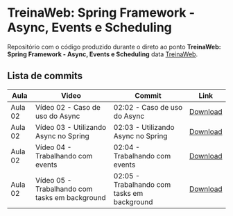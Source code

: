 # TreinaWeb: Spring Framework - Async, Events e Scheduling

Repositório com o código produzido durante o direto ao ponto **TreinaWeb: Spring Framework - Async, Events e Scheduling** data [TreinaWeb](https://www.treinaweb.com.br).

## Lista de commits

| Aula    | Video                                          | Commit                                      | Link                                                                                                                                  |
| ------- | ---------------------------------------------- | ------------------------------------------- | ------------------------------------------------------------------------------------------------------------------------------------- |
| Aula 02 | Vídeo 02 - Caso de uso do Async                | 02:02 - Caso de uso do Async                | [Download](https://github.com/treinaweb/treinaweb-spring-asyn-events-scheduling/archive/0b11cf86ed56ee00dea0985dd9d28a99b10b73c3.zip) |
| Aula 02 | Vídeo 03 - Utilizando Async no Spring          | 02:03 - Utilizando Async no Spring          | [Download](https://github.com/treinaweb/treinaweb-spring-asyn-events-scheduling/archive/903573c11711eb21a038b868543c7a5460bece4b.zip) |
| Aula 02 | Vídeo 04 - Trabalhando com events              | 02:04 - Trabalhando com events              | [Download](https://github.com/treinaweb/treinaweb-spring-asyn-events-scheduling/archive/0af4644e239c6e1006957af9bd08f655b884cfc0.zip) |
| Aula 02 | Vídeo 05 - Trabalhando com tasks em background | 02:05 - Trabalhando com tasks em background | [Download](https://github.com/treinaweb/treinaweb-spring-asyn-events-scheduling/archive/92c8c1800546b076722f5c4cfbec46f96c10aca4.zip) |
